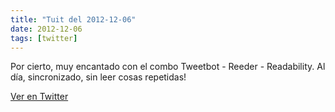 ```yaml
---
title: "Tuit del 2012-12-06"
date: 2012-12-06
tags: [twitter]
---
```


Por cierto, muy encantado con el combo Tweetbot - Reeder - Readability. Al día, sincronizado, sin leer cosas repetidas!



[Ver en Twitter](https://twitter.com/i/web/status/276503969449259008)
